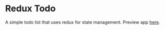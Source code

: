 # Redux Todo

A simple todo list that uses redux for state management.
Preview app [here](https://viniciusrplima.github.io/redux-todo/).
